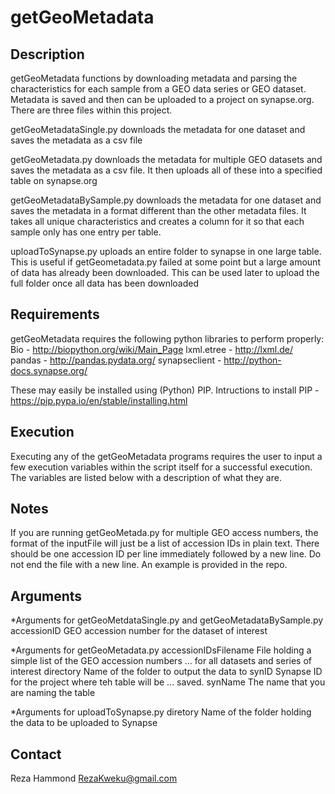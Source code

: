 # getGeoMetadata

Description
--------------
getGeoMetadata functions by downloading metadata and parsing the
characteristics for each sample from a GEO data series or GEO dataset. Metadata
is saved and then can be uploaded to a project on synapse.org. There are three
files within this project. 

getGeoMetadataSingle.py downloads the metadata for one dataset and saves the
metadata as a csv file

getGeoMetadata.py downloads the metadata for multiple GEO datasets and saves
the metadata as a csv file. It then uploads all of these into a specified
table on synapse.org

getGeoMetadataBySample.py downloads the metadata for one dataset and saves
the metadata in a format different than the other metadata files. It takes
all unique characteristics and creates a column for it so that each sample
only has one entry per table.

uploadToSynapse.py uploads an entire folder to synapse in one large table.
This is useful if getGeometadata.py failed at some point but a large amount
of data has already been downloaded. This can be used later to upload the
full folder once all data has been downloaded

Requirements
--------------
getGeoMetadata requires the following python libraries to perform properly:
Bio - http://biopython.org/wiki/Main_Page
lxml.etree - http://lxml.de/
pandas - http://pandas.pydata.org/
synapseclient - http://python-docs.synapse.org/

These may easily be installed using (Python) PIP. Intructions to install PIP -
https://pip.pypa.io/en/stable/installing.html

Execution
--------------
Executing any of the getGeoMetadata programs requires the user to input a few
execution variables within the script itself for a successful execution. The
variables are listed below with a description of what they are.

Notes
--------------
If you are running getGeoMetada.py for multiple GEO access numbers, the
format of the inputFile will just be a list of accession IDs in plain text.
There should be one accession ID per line immediately followed by a new line.
Do not end the file with a new line. An example is provided in the repo.

Arguments
--------------
*Arguments for getGeoMetdataSingle.py and getGeoMetadataBySample.py
accessionID	GEO accession number for the dataset of interest

*Arguments for getGeoMetadata.py
accessionIDsFilename	File holding a simple list of the GEO accession numbers
...			for all datasets and series of interest
directory		Name of the folder to output the data to
synID			Synapse ID for the project where teh table will be
...			saved.
synName			The name that you are naming the table

*Arguments for uploadToSynapse.py
diretory	Name of the folder holding the data to be uploaded to Synapse

Contact
--------------
Reza Hammond
RezaKweku@gmail.com
